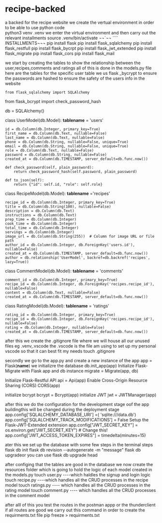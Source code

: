 # recipe-backed
a backed for the recipe website
we create the vertual environment in order to be able to use python code   
  python3 venv .venv
we enter the virtual environment and then carry out the relevant installments
  source .venv/bin/activate
¬¬`¬¬                             ```` INSTALLMENTS¬¬¬
pip install flask
pip install flask_sqlalchemy
pip install flask_restfull
pip install flask_bycrpt
pip install flask_jwt_extended
pip install flask_migrate
pip install flask_cors
pip install flask_mail

we start by creating the tables to show the relationship between the user,recipes,comments and ratings all of this is done in the models.py file here are the tables 
 for the specific user table we us flask _bycrypt to ensure the passwords are hashed to ensure the safety of the users info in the website 


    from flask_sqlalchemy import SQLAlchemy
from flask_bcrypt import check_password_hash

db = SQLAlchemy()

class UserModel(db.Model):
    __tablename__ = 'users'

    id = db.Column(db.Integer, primary_key=True)
    first_name = db.Column(db.Text, nullable=False)
    last_name = db.Column(db.Text, nullable=False)
    phone = db.Column(db.String, nullable=False, unique=True)
    email = db.Column(db.String, nullable=False, unique=True)
    role = db.Column(db.Text, nullable=False)
    password = db.Column(db.String, nullable=False)
    created_at = db.Column(db.TIMESTAMP, server_default=db.func.now())
    
    def check_password(self, plain_password):
        return check_password_hash(self.password, plain_password)

    def to_json(self):
        return {"id": self.id, "role": self.role}

class RecipeModel(db.Model):
    __tablename__ ='recipes'
    
    recipe_id = db.Column(db.Integer, primary_key=True)
    title = db.Column(db.String(100), nullable=False)
    description = db.Column(db.Text)
    instructions = db.Column(db.Text)
    prep_time = db.Column(db.Integer)
    cook_time = db.Column(db.Integer)
    total_time = db.Column(db.Integer)
    servings = db.Column(db.Integer)
    image_url = db.Column(db.String(255))  # Column for image URL or file path
    author_id = db.Column(db.Integer, db.ForeignKey('users.id'), nullable=False)
    created_at = db.Column(db.TIMESTAMP, server_default=db.func.now())
    author = db.relationship('UserModel', backref=db.backref('recipes', lazy=True))



class CommentModel(db.Model):
    __tablename__ = 'comments'
    
    comment_id = db.Column(db.Integer, primary_key=True)
    recipe_id = db.Column(db.Integer, db.ForeignKey('recipes.recipe_id'), nullable=False)
    content = db.Column(db.Text, nullable=False)
    created_at = db.Column(db.TIMESTAMP, server_default=db.func.now())

class RatingModel(db.Model):
    __tablename__ = 'ratings'
    
    rating_id = db.Column(db.Integer, primary_key=True)
    recipe_id = db.Column(db.Integer, db.ForeignKey('recipes.recipe_id'), nullable=False)
    rating = db.Column(db.Integer, nullable=False)
    created_at = db.Column(db.TIMESTAMP, server_default=db.func.now())

after this we create the .gitignore file where we will house all our unused files eg .venv,.vscode
the .vscode is the file am using to set up my personal vscode so that it can best fit my needs 
touch .gitignore



secondly we go to the app.py and create a new  instance of the app
app = Flask(__name__)
we initializre the database 
db.init_app(app)
Initialize Flask-Migrate with Flask app and db instance
migrate = Migrate(app, db)

Initialize Flask-Restful API
api = Api(app)
 Enable Cross-Origin Resource Sharing (CORS)
CORS(app)


initialize bcrypt
bcrypt = Bcrypt(app)
initialize JWT
jwt = JWTManager(app)

after this we do the configuration for the development stage oof the app buildingthis will be changed during the deployment stage 
app.config['SQLALCHEMY_DATABASE_URI'] =( 'sqlite:///data.db')
app.config['SQLALCHEMY_TRACK_MODIFICATIONS'] = False
 Setup the Flask-JWT-Extended extension
app.config["JWT_SECRET_KEY"] = os.environ.get("JWT_SECRET_KEY")  # Change this!
app.config["JWT_ACCESS_TOKEN_EXPIRES"] = timedelta(minutes=15)

ater this we set up the database with some few steps in the terminal 
                    steps
flask db init
flask db revision --autogenerate -m "message"
flask db upgradeor you can use flask db upgrade head


after configing that the tables are good in the database we now create the resources folder which is going to hold the logic of each model created in the models.py
touch user.py ----which haldles the signup and login logic
touch recipe.py ----which handles all the CRUD processes in the recipe model
touch  ratings.py ---- which handles all the CRUD processes in the rating model
touch comment.py ---- which handles all the CRUD processes in the comment model

after alll of this you test the routes in the 
postman appp or the thunderclient 
if all routes are good we carry out this command in order to create the requirments.txt file
pip freeze > requirments.txt

